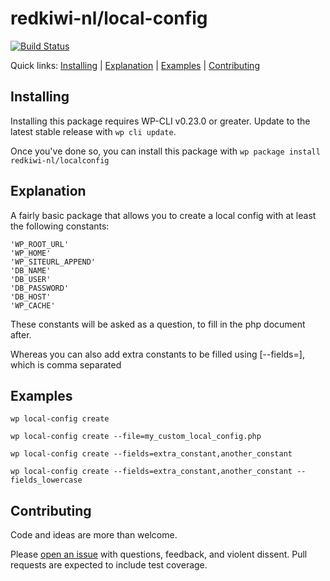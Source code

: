 redkiwi-nl/local-config
======================



[![Build Status](https://travis-ci.org/Redkiwi-NL/local-config.svg?branch=master)](https://travis-ci.org//Redkiwi-NL/local-config)

Quick links: [Installing](#installing) | [Explanation](#explanation) | [Examples](#examples) | [Contributing](#contributing)

## Installing

Installing this package requires WP-CLI v0.23.0 or greater. Update to the latest stable release with `wp cli update`.

Once you've done so, you can install this package with `wp package install redkiwi-nl/localconfig`

## Explanation

A fairly basic package that allows you to create a local config with at least the following constants:
```
'WP_ROOT_URL'
'WP_HOME'
'WP_SITEURL_APPEND'
'DB_NAME'
'DB_USER'
'DB_PASSWORD'
'DB_HOST'
'WP_CACHE'
```

These constants will be asked as a question, to fill in the php document after.

Whereas you can also add extra constants to be filled using [--fields=<fields>], which is comma separated

## Examples

```
wp local-config create
```

```
wp local-config create --file=my_custom_local_config.php
```

```
wp local-config create --fields=extra_constant,another_constant
```

```
wp local-config create --fields=extra_constant,another_constant --fields_lowercase
```

## Contributing

Code and ideas are more than welcome.

Please [open an issue](https://github.com/redkiwi-nl/localconfig/issues) with questions, feedback, and violent dissent. Pull requests are expected to include test coverage.
